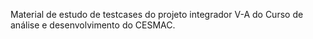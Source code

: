 Material de estudo de testcases do projeto integrador V-A do Curso de análise e desenvolvimento do CESMAC. 
